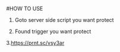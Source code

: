 #HOW TO USE

1. Goto server side script you want protect

2. Found trigger you want protect

3.https://prnt.sc/vsy3ar
